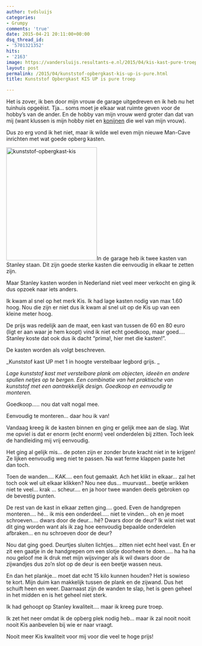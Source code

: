 ```yaml
---
author: tvdsluijs
categories:
- Grumpy
comments: 'true'
date: 2015-04-21 20:11:00+00:00
dsq_thread_id:
- '5701321352'
hits:
- '2163'
image: https://vandersluijs.resultants-e.nl/2015/04/kis-kast-pure-troep.jpg
layout: post
permalink: /2015/04/kunststof-opbergkast-kis-up-is-pure.html
title: Kunststof Opbergkast KIS UP is pure troep

---
```

<div class="separator" style="clear: both; text-align: left;">
  Het is zover, ik ben door mijn vrouw de garage uitgedreven en ik heb nu het tuinhuis opgeëist. Tja&#8230; soms moet je elkaar wat ruimte geven voor de hobby&#8217;s van de ander. En de hobby van mijn vrouw werd groter dan dat van mij (want klussen is mijn hobby niet en <a href="http://www.konijnparadijs.nl/" target="_blank">konijnen</a> die wel van mijn vrouw).
</div>

Dus zo erg vond ik het niet, maar ik wilde wel even mijn nieuwe Man-Cave inrichten met wat goede opberg kasten.

<!--more-->


  
[<img class="alignleft wp-image-554 size-medium" src="https://www.vandersluijs.nl/blog/wp-content/uploads/2015/04/kunststof-opbergkast-169852glrbk-1-e1442260254842-241x300.jpg" alt="kunststof-opbergkast-kis" width="241" height="300" srcset="https://vandersluijs.resultants-e.nl/2015/04/kunststof-opbergkast-169852glrbk-1-e1442260254842-241x300.jpg 241w, https://vandersluijs.resultants-e.nl/2015/04/kunststof-opbergkast-169852glrbk-1-e1442260254842.jpg 504w" sizes="(max-width: 241px) 100vw, 241px" />](https://www.vandersluijs.nl/blog/wp-content/uploads/2015/04/kunststof-opbergkast-169852glrbk-1.jpg)<a name="more"></a>In de garage heb ik twee kasten van Stanley staan. Dit zijn goede sterke kasten die eenvoudig in elkaar te zetten zijn.

Maar Stanley kasten worden in Nederland niet veel meer verkocht en ging ik dus opzoek naar iets anders.

Ik kwam al snel op het merk Kis. Ik had lage kasten nodig van max 1.60 hoog. Nou die zijn er niet dus ik kwam al snel uit op de Kis up van een kleine meter hoog.

De prijs was redelijk aan de maat, een kast van tussen de 60 en 80 euro (ligt er aan waar je hem koopt) vind ik niet echt goedkoop, maar goed&#8230;. Stanley koste dat ook dus ik dacht &#8220;prima!, hier met die kasten!&#8221;.
  
De kasten worden als volgt beschreven.

_Kunststof kast UP met 1 in hoogte verstelbaar legbord grijs. _
  
_Lage kunststof kast met verstelbare plank om objecten, ideeën en andere spullen netjes op te bergen. Een combinatie van het praktische van kunststof met een aantrekkelijk design. Goedkoop en eenvoudig te monteren._

Goedkoop&#8230;.. nou dat valt nogal mee.

Eenvoudig te monteren&#8230; daar hou ik van!

Vandaag kreeg ik de kasten binnen en ging er gelijk mee aan de slag. Wat me opviel is dat er enorm (echt enorm) veel onderdelen bij zitten. Toch leek de handleiding mij vrij eenvoudig.

Het ging al gelijk mis&#8230; de poten zijn er zonder brute kracht niet in te krijgen! Ze lijken eenvoudig weg niet te passen. Na wat ferme klappen paste het dan toch.

Toen de wanden&#8230;. KAK&#8230;. een fout gemaakt. Ach het klikt in elkaar&#8230; zal het toch ook wel uit elkaar klikken? Nou nee dus&#8230; muurvast&#8230; beetje wrikken niet te veel&#8230; krak &#8230; scheur&#8230;. en ja hoor twee wanden deels gebroken op de bevestig punten.

De rest van de kast in elkaar zetten ging&#8230;. goed. Even de handgrepen monteren&#8230;. hé&#8230; ik mis een onderdeel&#8230;.. niet te vinden&#8230; oh en je moet schroeven&#8230;. dwars door de deur&#8230; hé? Dwars door de deur? Ik wist niet wat dit ging worden want als ik zag hoe eenvoudig bepaalde onderdelen afbraken&#8230; en nu schroeven door de deur?

Nou dat ging goed. Deurtjes sluiten lichtjes&#8230; zitten niet echt heel vast. En er zit een gaatje in de handgrepen om een slotje doorheen te doen&#8230;.. ha ha ha nou geloof me ik druk met mijn wijsvinger als ik wil dwars door de zijwandjes dus zo&#8217;n slot op de deur is een beetje wassen neus.

En dan het plankje&#8230; moet dat echt 15 kilo kunnen houden? Het is sowieso te kort. Mijn duim kan makkelijk tussen de plank en de zijwand. Dus het schuift heen en weer. Daarnaast zijn de wanden te slap, het is geen geheel in het midden en is het geheel niet sterk.

Ik had gehoopt op Stanley kwaliteit&#8230;. maar ik kreeg pure troep.

Ik zet het neer omdat ik de opberg plek nodig heb&#8230; maar ik zal nooit nooit nooit Kis aanbevelen bij wie er naar vraagt.

Nooit meer Kis kwaliteit voor mij voor die veel te hoge prijs!